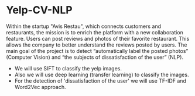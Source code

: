# Yelp-CV-NLP

Within the startup "Avis Restau", which connects customers and restaurants, the mission is to enrich the platform with a new collaboration feature. Users can post reviews and photos of their favorite restaurant. This allows the company to better understand the reviews posted by users. The main goal of the project is to detect “automatically label the posted photos” (Computer Vision) and “the subjects of dissatisfaction of the user” (NLP). 
* We will use SIFT to classify the yelp images.
* Also we will use deep learning (transfer learning) to classify the images.
* For the detection of 'dissatisfaction of the user' we will use TF-IDF and Word2Vec approach.
